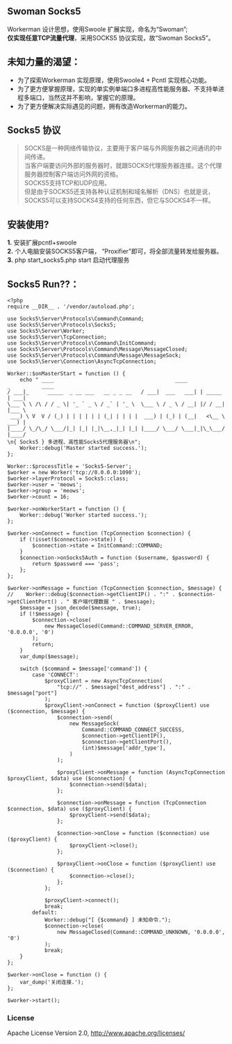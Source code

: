 ## Swoman Socks5
Workerman 设计思想，使用Swoole 扩展实现，命名为“Swoman”; <br/>
**仅实现任意TCP流量代理**，采用SOCKS5 协议实现，故“Swoman Socks5”。

## 未知力量的渴望：
- 为了探索Workerman 实现原理，使用Swoole4 + Pcntl 实现核心功能。
- 为了更方便掌握原理，实现的单实例单端口多进程高性能服务器、不支持单进程多端口，当然这并不影响，掌握它的原理。
- 为了更方便解决实际遇见的问题，拥有改造Workerman的能力。

## Socks5 协议
> SOCKS是一种网络传输协议，主要用于客户端与外网服务器之间通讯的中间传递。<br/>
> 当客户端要访问外部的服务器时，就跟SOCKS代理服务器连接。这个代理服务器控制客户端访问外网的资格。<br/>
> SOCKS5支持TCP和UDP应用。<br/>
> 但是由于SOCKS5还支持各种认证机制和域名解析（DNS）也就是说，SOCKS5可以支持SOCKS4支持的任何东西，但它与SOCKS4不一样。<br/>

## 安装使用?
**1.** 安装扩展pcntl+swoole<br/>
**2.** 个人电脑安装SOCKS5客户端， “Proxifier”即可，将全部流量转发给服务器。<br/>
**3.** php start_socks5.php start 启动代理服务<br/>

## Socks5 Run??：
    <?php
    require __DIR__ . '/vendor/autoload.php';
    
    use Socks5\Server\Protocols\Command\Command;
    use Socks5\Server\Protocols\Socks5;
    use Socks5\Server\Worker;
    use Socks5\Server\TcpConnection;
    use Socks5\Server\Protocols\Command\InitCommand;
    use Socks5\Server\Protocols\Command\Message\MessageClosed;
    use Socks5\Server\Protocols\Command\Message\MessageSock;
    use Socks5\Server\Connection\AsyncTcpConnection;
    
    Worker::$onMasterStart = function () {
        echo " ____                                       ____             _          ____
    / ___|_      _____  _ __ ___   __ _ _ __   / ___|  ___   ___| | _____  | ___|
    \___ \ \ /\ / / _ \| '_ ` _ \ / _` | '_ \  \___ \ / _ \ / __| |/ / __| |___ \
     ___) \ V  V / (_) | | | | | | (_| | | | |  ___) | (_) | (__|   <\__ \  ___) |
    |____/ \_/\_/ \___/|_| |_| |_|\__,_|_| |_| |____/ \___/ \___|_|\_\___/ |____/
    \n{ Socks5 } 多进程、高性能Socks5代理服务器\n";
        Worker::debug('Master started success.');
    };
    
    Worker::$processTitle = 'Socks5-Server';
    $worker = new Worker('tcp://0.0.0.0:1090');
    $worker->layerProtocol = Socks5::class;
    $worker->user = 'meows';
    $worker->group = 'meows';
    $worker->count = 16;
    
    $worker->onWorkerStart = function () {
        Worker::debug('Worker started success.');
    };
    
    $worker->onConnect = function (TcpConnection $connection) {
        if (!isset($connection->state)) {
            $connection->state = InitCommand::COMMAND;
        }
        $connection->onSocks5Auth = function ($username, $password) {
            return $password === 'pass';
        };
    };
    
    $worker->onMessage = function (TcpConnection $connection, $message) {
    //    Worker::debug($connection->getClientIP() . ":" . $connection->getClientPort() . " 客户端代理数据 " . $message);
        $message = json_decode($message, true);
        if (!$message) {
            $connection->close(
                new MessageClosed(Command::COMMAND_SERVER_ERROR, '0.0.0.0', '0')
            );
            return;
        }
        var_dump($message);
    
        switch ($command = $message['command']) {
            case 'CONNECT':
                $proxyClient = new AsyncTcpConnection(
                    "tcp://" . $message["dest_address"] . ":" . $message["port"]
                );
                $proxyClient->onConnect = function ($proxyClient) use ($connection, $message) {
                    $connection->send(
                        new MessageSock(
                            Command::COMMAND_CONNECT_SUCCESS,
                            $connection->getClientIP(),
                            $connection->getClientPort(),
                            (int)$message['addr_type'],
                        )
                    );
    
                    $proxyClient->onMessage = function (AsyncTcpConnection $proxyClient, $data) use ($connection) {
                        $connection->send($data);
                    };
    
                    $connection->onMessage = function (TcpConnection $connection, $data) use ($proxyClient) {
                        $proxyClient->send($data);
                    };
    
                    $connection->onClose = function ($connection) use ($proxyClient) {
                        $proxyClient->close();
                    };
    
                    $proxyClient->onClose = function ($proxyClient) use ($connection) {
                        $connection->close();
                    };
                };
    
                $proxyClient->connect();
                break;
            default:
                Worker::debug("[ {$command} ] 未知命令.");
                $connection->close(
                    new MessageClosed(Command::COMMAND_UNKNOWN, '0.0.0.0', '0')
                );
                break;
        }
    };
    
    $worker->onClose = function () {
        var_dump('关闭连接.');
    };
    
    $worker->start();

### License

Apache License Version 2.0, http://www.apache.org/licenses/
